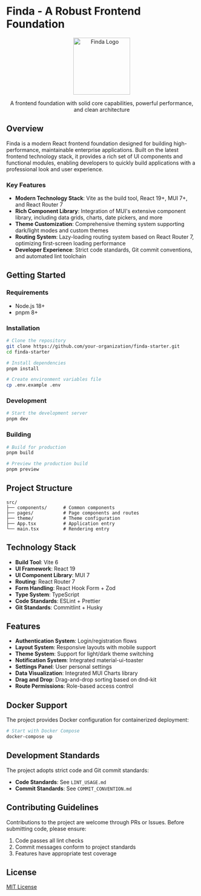 # Finda - A Robust Frontend Foundation

<div align="center">
  <img src="https://via.placeholder.com/150" alt="Finda Logo" width="150" />
  <p>A frontend foundation with solid core capabilities, powerful performance, and clean architecture</p>
</div>

## Overview

Finda is a modern React frontend foundation designed for building high-performance, maintainable
enterprise applications. Built on the latest frontend technology stack, it provides a rich set of UI
components and functional modules, enabling developers to quickly build applications with a
professional look and user experience.

### Key Features

- **Modern Technology Stack**: Vite as the build tool, React 19+, MUI 7+, and React Router 7
- **Rich Component Library**: Integration of MUI's extensive component library, including data
  grids, charts, date pickers, and more
- **Theme Customization**: Comprehensive theming system supporting dark/light modes and custom
  themes
- **Routing System**: Lazy-loading routing system based on React Router 7, optimizing first-screen
  loading performance
- **Developer Experience**: Strict code standards, Git commit conventions, and automated lint
  toolchain

## Getting Started

### Requirements

- Node.js 18+
- pnpm 8+

### Installation

```bash
# Clone the repository
git clone https://github.com/your-organization/finda-starter.git
cd finda-starter

# Install dependencies
pnpm install

# Create environment variables file
cp .env.example .env
```

### Development

```bash
# Start the development server
pnpm dev
```

### Building

```bash
# Build for production
pnpm build

# Preview the production build
pnpm preview
```

## Project Structure

```
src/
├── components/      # Common components
├── pages/           # Page components and routes
├── theme/           # Theme configuration
├── App.tsx          # Application entry
└── main.tsx         # Rendering entry
```

## Technology Stack

- **Build Tool**: Vite 6
- **UI Framework**: React 19
- **UI Component Library**: MUI 7
- **Routing**: React Router 7
- **Form Handling**: React Hook Form + Zod
- **Type System**: TypeScript
- **Code Standards**: ESLint + Prettier
- **Git Standards**: Commitlint + Husky

## Features

- **Authentication System**: Login/registration flows
- **Layout System**: Responsive layouts with mobile support
- **Theme System**: Support for light/dark theme switching
- **Notification System**: Integrated material-ui-toaster
- **Settings Panel**: User personal settings
- **Data Visualization**: Integrated MUI Charts library
- **Drag and Drop**: Drag-and-drop sorting based on dnd-kit
- **Route Permissions**: Role-based access control

## Docker Support

The project provides Docker configuration for containerized deployment:

```bash
# Start with Docker Compose
docker-compose up
```

## Development Standards

The project adopts strict code and Git commit standards:

- **Code Standards**: See `LINT_USAGE.md`
- **Commit Standards**: See `COMMIT_CONVENTION.md`

## Contributing Guidelines

Contributions to the project are welcome through PRs or Issues. Before submitting code, please
ensure:

1. Code passes all lint checks
2. Commit messages conform to project standards
3. Features have appropriate test coverage

## License

[MIT License](LICENSE)
